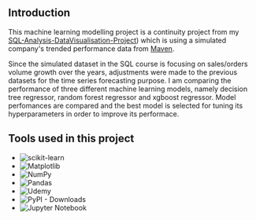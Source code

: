## Introduction
This machine learning modelling project is a continuity project from my [SQL-Analysis-DataVisualisation-Project](https://github.com/SieYung-Law/SQL-Analysis-DataVisualisation-Project)) which is using a simulated company's trended performance data from [Maven](https://www.mavenanalytics.io/).

Since the simulated dataset in the SQL course is focusing on sales/orders volume growth over the years, adjustments were made to the previous datasets for the time series forecasting purpose. I am comparing the performance of three different machine learning models, namely decision tree regressor, random forest regressor and xgboost regressor. Model perfomances are compared and the best model is selected for tuning its hyperparameters in order to improve its performace.    

## Tools used in this project
* ![scikit-learn](https://img.shields.io/badge/scikit--learn-%23F7931E.svg?style=for-the-badge&logo=scikit-learn&logoColor=white)
* ![Matplotlib](https://img.shields.io/badge/Matplotlib-%23ffffff.svg?style=for-the-badge&logo=Matplotlib&logoColor=black)
* ![NumPy](https://img.shields.io/badge/numpy-%23013243.svg?style=for-the-badge&logo=numpy&logoColor=white)
* ![Pandas](https://img.shields.io/badge/pandas-%23150458.svg?style=for-the-badge&logo=pandas&logoColor=white)
* ![Udemy](https://img.shields.io/badge/Udemy-A435F0?style=for-the-badge&logo=Udemy&logoColor=white)
* ![PyPI - Downloads](https://img.shields.io/pypi/dd/sklearn)
* ![Jupyter Notebook](https://img.shields.io/badge/jupyter-%23FA0F00.svg?style=for-the-badge&logo=jupyter&logoColor=white)
  
